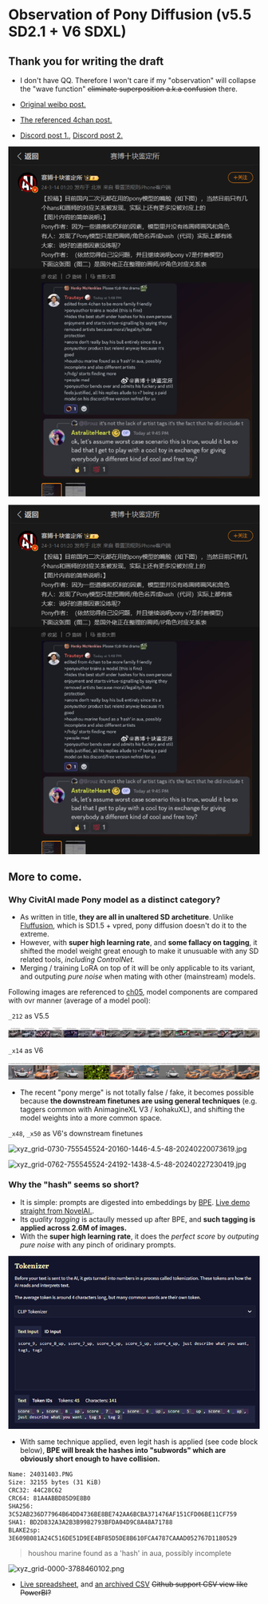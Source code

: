 # Observation of Pony Diffusion (v5.5 SD2.1 + V6 SDXL) #

## Thank you for writing the draft ##

- I don't have QQ. Therefore I won't care if my "observation" will collapse the "wave function" ~~eliminate superposition a.k.a confusion~~ there.

- [Original weibo post.](https://weibo.com/7152334518/O4SGtsI7K)

- [The referenced 4chan post.](https://boards.4chan.org/h/thread/7883612)

- [Discord post 1.](https://discord.com/channels/1077510466470952990/1109884866964754644/1217145257288794163), [Discord post 2.](https://discord.com/channels/930499730843250783/1019446913268973689/1217091897697505310)

![24031401.png](./img/24031401.png)

![24031402.png](./img/24031401.png)

## More to come. ##

### Why CivitAI made Pony model as a distinct category? ###

- As written in title, **they are all in unaltered SD archetiture**. Unlike [Fluffusion](https://rentry.co/fluffusion), which is SD1.5 + vpred, pony diffusion doesn't do it to the extreme.
- However, with **super high learning rate**, and **some fallacy on tagging**, it shifted the model weight great enough to make it unusuable with any SD related tools, *including ControlNet.*
- Merging / training LoRA on top of it will be only applicable to its variant, and outputing *pure noise* when mating with other (mainstream) models.

Following images are referenced to [ch05](../ch05/README_XL.MDs), model components are compared with ovr manner (average of a model pool):

`_212` as V5.5

![xyz_grid-0568-2381024291-27648-1182-6-48-20231228234826.jpg](../ch05/img/xyz_grid-0568-2381024291-27648-1182-6-48-20231228234826.jpg)

`_x14` as V6

![xyz_grid-0759-755545524-20160-1438-4.5-48-20240227220718.jpg](../ch05/img/xyz_grid-0759-755545524-20160-1438-4.5-48-20240227220718.jpg)

- The recent "pony merge" is not totally false / fake, it becomes possible because **the downstream finetunes are using general techniques** (e.g. taggers common with AnimagineXL V3 / kohakuXL), and shifting the model weights into a more common space.

`_x48`, `_x50` as V6's downstream finetunes

![xyz_grid-0730-755545524-20160-1446-4.5-48-20240220073619.jpg](img/xyz_grid-0730-755545524-20160-1446-4.5-48-20240220073619.jpg)

![xyz_grid-0762-755545524-24192-1438-4.5-48-20240227230419.jpg](img/xyz_grid-0762-755545524-24192-1438-4.5-48-20240227230419.jpg)

### Why the "hash" seems so short? ###

- It is simple: prompts are digested into embeddings by [BPE](https://huggingface.co/learn/nlp-course/chapter6/5). [Live demo straight from NovelAI.](https://novelai.net/tokenizer).
- Its *quality tagging* is actaully messed up after BPE, and **such tagging is applied across 2.6M of images.**
- With the **super high learning rate**, it does the *perfect score* by *outputing pure noise* with any pinch of oridinary prompts.

![24031403.png](./img/24031403.png)

- With same technique applied, even legit hash is applied (see code block below), **BPE will break the hashes into "subwords" which are obviously short enough to have collision.**

```
Name: 24031403.PNG
Size: 32155 bytes (31 KiB)
CRC32: 44C28C62
CRC64: 81A4ABBD85D9E8B0
SHA256: 3C52AB236D77964B64DD4736BE8BE742AA6BCBA371476AF151CFD06BE11CF759
SHA1: BD2D832A3A2B3B99B2793BFDA04D9C8A48A71788
BLAKE2sp: 3E609B081A24C516DE51D9EE4BF85D5DE8B610FCA4787CAAAD052767D1180529
```

> houshou marine found as a 'hash' in aua, possibly incomplete

![xyz_grid-0000-3788460102.png](./img/xyz_grid-0000-3788460102.png)

- [Live spreadsheet](https://lite.framacalc.org/4ttgzvd0rx-a6jf), and [an archived CSV](https://github.com/6DammK9/nai-anime-pure-negative-prompt/blob/main/ch02/1710391046.csv) ~~Github support CSV view like PowerBI?~~
